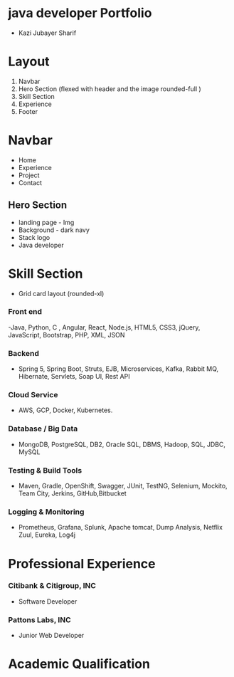 # java developer Portfolio

- Kazi Jubayer Sharif 


# Layout
1) Navbar 
2) Hero Section (flexed with header and the image rounded-full )
3) Skill Section
4) Experience
5) Footer


# Navbar
- Home
- Experience
- Project
- Contact
##  Hero Section 

  - landing page - Img 
  - Background - dark navy 
  - Stack logo 
  - Java developer

# Skill Section
  - Grid card layout  (rounded-xl)
### Front end
-Java, Python, C , Angular, React, Node.js, HTML5, CSS3, jQuery, JavaScript, Bootstrap, PHP, XML, JSON
###  Backend 
- Spring 5, Spring Boot, Struts, EJB, Microservices, Kafka, Rabbit MQ, Hibernate, Servlets, Soap UI, Rest API
### Cloud Service 
- AWS, GCP, Docker, Kubernetes. 
### Database / Big Data 
- MongoDB, PostgreSQL, DB2, Oracle SQL, DBMS, Hadoop, SQL, JDBC, MySQL 
### Testing & Build Tools 
-  Maven, Gradle, OpenShift, Swagger, JUnit, TestNG, Selenium, Mockito, Team City, Jerkins, GitHub,Bitbucket
### Logging & Monitoring
- Prometheus, Grafana, Splunk, Apache tomcat, Dump Analysis, Netflix Zuul, Eureka, Log4j


# Professional Experience 

### Citibank & Citigroup, INC 
-  Software Developer
### Pattons Labs, INC 
- Junior Web Developer

# Academic Qualification 



